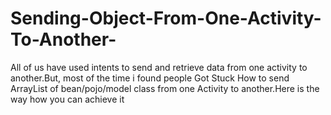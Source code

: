 # Sending-Object-From-One-Activity-To-Another-
All of us have used intents to send and retrieve data from one activity to another.But, most of the time i found people Got Stuck How to send ArrayList of bean/pojo/model class from one Activity to another.Here is the way how you can achieve it
